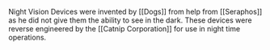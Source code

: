 Night Vision Devices were invented by [[Dogs]] from help from [[Seraphos]] as he did not give them the ability to see in the dark. These devices were reverse engineered by the [[Catnip Corporation]] for use in night time operations.